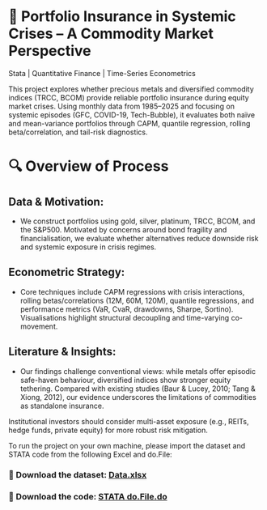 # 📁 **Portfolio Insurance in Systemic Crises – A Commodity Market Perspective**
Stata | Quantitative Finance | Time-Series Econometrics

This project explores whether precious metals and diversified commodity indices (TRCC, BCOM) provide reliable portfolio insurance during equity market crises. Using monthly data from 1985–2025 and focusing on systemic episodes (GFC, COVID-19, Tech-Bubble), it evaluates both naïve and mean-variance portfolios through CAPM, quantile regression, rolling beta/correlation, and tail-risk diagnostics.

# 🔍 Overview of Process
## Data & Motivation:
- We construct portfolios using gold, silver, platinum, TRCC, BCOM, and the S&P500. Motivated by concerns around bond fragility and financialisation, we evaluate whether alternatives reduce downside risk and systemic exposure in crisis regimes.

## Econometric Strategy:
- Core techniques include CAPM regressions with crisis interactions, rolling betas/correlations (12M, 60M, 120M), quantile regressions, and performance metrics (VaR, CvaR, drawdowns, Sharpe, Sortino). Visualisations highlight structural decoupling and time-varying co-movement.

## Literature & Insights:
- Our findings challenge conventional views: while metals offer episodic safe-haven behaviour, diversified indices show stronger equity tethering. Compared with existing studies (Baur & Lucey, 2010; Tang & Xiong, 2012), our evidence underscores the limitations of commodities as standalone insurance.

Institutional investors should consider multi-asset exposure (e.g., REITs, hedge funds, private equity) for more robust risk mitigation.

To run the project on your own machine, please import the dataset and STATA code from the following Excel and do.File: 
### 📂 Download the dataset: [Data.xlsx](./Data.xlsx)

### 📂 Download the code: [STATA do.File.do](./STATA)


